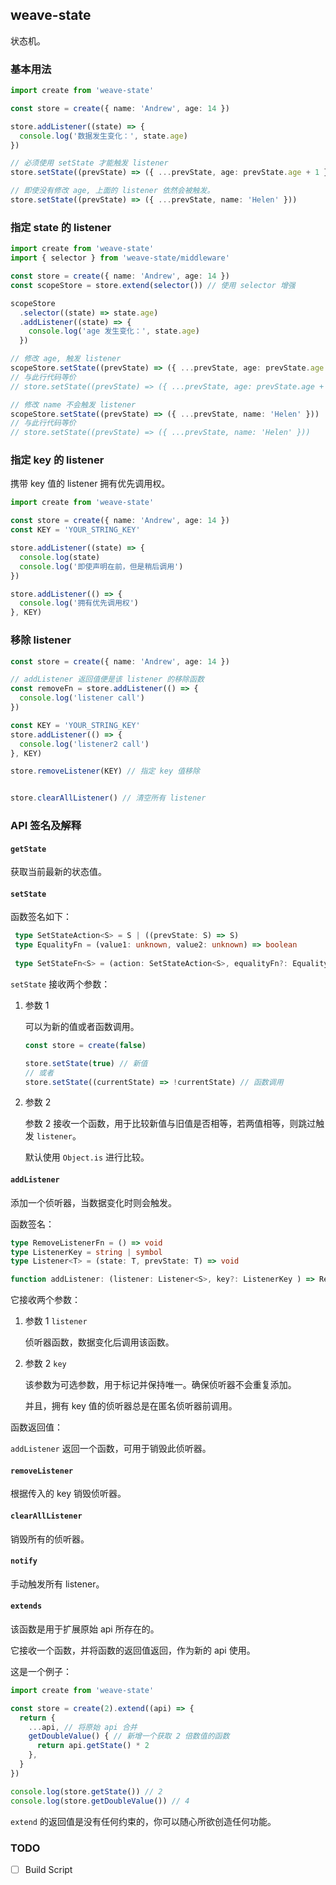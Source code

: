 ## weave-state

状态机。

### 基本用法

```ts
import create from 'weave-state'

const store = create({ name: 'Andrew', age: 14 })

store.addListener((state) => {
  console.log('数据发生变化：', state.age)
})

// 必须使用 setState 才能触发 listener
store.setState((prevState) => ({ ...prevState, age: prevState.age + 1 }))

// 即使没有修改 age, 上面的 listener 依然会被触发。
store.setState((prevState) => ({ ...prevState, name: 'Helen' }))
```


### 指定 state 的 listener

```ts
import create from 'weave-state'
import { selector } from 'weave-state/middleware'

const store = create({ name: 'Andrew', age: 14 })
const scopeStore = store.extend(selector()) // 使用 selector 增强

scopeStore
  .selector((state) => state.age)
  .addListener((state) => {
    console.log('age 发生变化：', state.age)
  })

// 修改 age, 触发 listener
scopeStore.setState((prevState) => ({ ...prevState, age: prevState.age + 1 }))
// 与此行代码等价 
// store.setState((prevState) => ({ ...prevState, age: prevState.age + 1 }))

// 修改 name 不会触发 listener
scopeStore.setState((prevState) => ({ ...prevState, name: 'Helen' }))
// 与此行代码等价 
// store.setState((prevState) => ({ ...prevState, name: 'Helen' }))
```

### 指定 key 的 listener

携带 key 值的 listener 拥有优先调用权。

```ts
import create from 'weave-state'

const store = create({ name: 'Andrew', age: 14 })
const KEY = 'YOUR_STRING_KEY'

store.addListener((state) => {
  console.log(state)
  console.log('即使声明在前，但是稍后调用')
})

store.addListener(() => {
  console.log('拥有优先调用权')
}, KEY)
```

### 移除 listener

```ts
const store = create({ name: 'Andrew', age: 14 })

// addListener 返回值便是该 listener 的移除函数
const removeFn = store.addListener(() => {
  console.log('listener call')
})

const KEY = 'YOUR_STRING_KEY'
store.addListener(() => {
  console.log('listener2 call')
}, KEY)

store.removeListener(KEY) // 指定 key 值移除


store.clearAllListener() // 清空所有 listener
```



### API 签名及解释

####  `getState`
 获取当前最新的状态值。

#### `setState`

函数签名如下：

  ```ts
   type SetStateAction<S> = S | ((prevState: S) => S)
   type EqualityFn = (value1: unknown, value2: unknown) => boolean
   
   type SetStateFn<S> = (action: SetStateAction<S>, equalityFn?: EqualityFn) => void
  ```

  `setState` 接收两个参数：

  1. 参数 1

     可以为新的值或者函数调用。

     ```ts
     const store = create(false)
     
     store.setState(true) // 新值
     // 或者
     store.setState((currentState) => !currentState) // 函数调用
     ```

  2. 参数 2

     参数 2 接收一个函数，用于比较新值与旧值是否相等，若两值相等，则跳过触发 `listener`。

     默认使用 `Object.is` 进行比较。

#### `addListener`

添加一个侦听器，当数据变化时则会触发。

函数签名：

```ts
type RemoveListenerFn = () => void
type ListenerKey = string | symbol
type Listener<T> = (state: T, prevState: T) => void

function addListener: (listener: Listener<S>, key?: ListenerKey ) => RemoveListenerFn
```

它接收两个参数：

1. 参数 1 `listener`

   侦听器函数，数据变化后调用该函数。

2. 参数 2 `key`

   该参数为可选参数，用于标记并保持唯一。确保侦听器不会重复添加。

   并且，拥有 key 值的侦听器总是在匿名侦听器前调用。

函数返回值：

`addListener` 返回一个函数，可用于销毁此侦听器。



#### `removeListener`

根据传入的 key 销毁侦听器。

#### `clearAllListener`

销毁所有的侦听器。

#### `notify`

手动触发所有 listener。

#### `extends`

该函数是用于扩展原始 api 所存在的。

它接收一个函数，并将函数的返回值返回，作为新的 api 使用。

这是一个例子：

```ts
import create from 'weave-state'

const store = create(2).extend((api) => {
  return {
    ...api, // 将原始 api 合并
    getDoubleValue() { // 新增一个获取 2 倍数值的函数
      return api.getState() * 2
    },
  }
})

console.log(store.getState()) // 2
console.log(store.getDoubleValue()) // 4
```

`extend` 的返回值是没有任何约束的，你可以随心所欲创造任何功能。

### TODO

- [ ] Build Script
